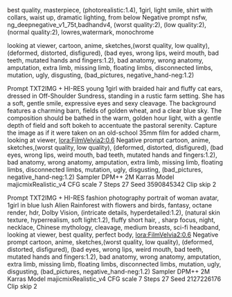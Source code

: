 best quality, masterpiece, (photorealistic:1.4), 1girl, light smile, shirt with collars, waist up, dramatic lighting, from below
Negative prompt
nsfw, ng_deepnegative_v1_75t,badhandv4, (worst quality:2), (low quality:2), (normal quality:2), lowres,watermark, monochrome


looking at viewer, cartoon, anime, sketches,(worst quality, low quality), (deformed, distorted, disfigured), (bad eyes, wrong lips, weird mouth, bad teeth, mutated hands and fingers:1.2), bad anatomy, wrong anatomy, amputation, extra limb, missing limb, floating limbs, disconnected limbs, mutation, ugly, disgusting, (bad_pictures, negative_hand-neg:1.2)




Prompt
TXT2IMG + HI-RES
young 1girl with braided hair and fluffy cat ears, dressed in Off-Shoulder Sundress, standing in a rustic farm setting. She has a soft, gentle smile, expressive eyes and sexy cleavage. The background features a charming barn, fields of golden wheat, and a clear blue sky. The composition should be bathed in the warm, golden hour light, with a gentle depth of field and soft bokeh to accentuate the pastoral serenity. Capture the image as if it were taken on an old-school 35mm film for added charm, looking at viewer, <lora:FilmVelvia2:0.6>
Negative prompt
cartoon, anime, sketches,(worst quality, low quality), (deformed, distorted, disfigured), (bad eyes, wrong lips, weird mouth, bad teeth, mutated hands and fingers:1.2), bad anatomy, wrong anatomy, amputation, extra limb, missing limb, floating limbs, disconnected limbs, mutation, ugly, disgusting, (bad_pictures, negative_hand-neg:1.2)
Sampler
DPM++ 2M Karras
Model
majicmixRealistic_v4
CFG scale
7
Steps
27
Seed
3590845342
Clip skip
2





Prompt
TXT2IMG + HI-RES
fashion photography portrait of woman avatar, 1girl in blue lush Alien Rainforest with flowers and birds, fantasy, octane render, hdr, Dolby Vision, (intricate details, hyperdetailed:1.2), (natural skin texture, hyperrealism, soft light:1.2), fluffy short hair, , sharp focus, night, necklace, Chinese mythology, cleavage, medium breasts, sci-fi headband, looking at viewer, best quality, perfect body, <lora:FilmVelvia2:0.6>
Negative prompt
cartoon, anime, sketches,(worst quality, low quality), (deformed, distorted, disfigured), (bad eyes, wrong lips, weird mouth, bad teeth, mutated hands and fingers:1.2), bad anatomy, wrong anatomy, amputation, extra limb, missing limb, floating limbs, disconnected limbs, mutation, ugly, disgusting, (bad_pictures, negative_hand-neg:1.2)
Sampler
DPM++ 2M Karras
Model
majicmixRealistic_v4
CFG scale
7
Steps
27
Seed
2127226176
Clip skip
2